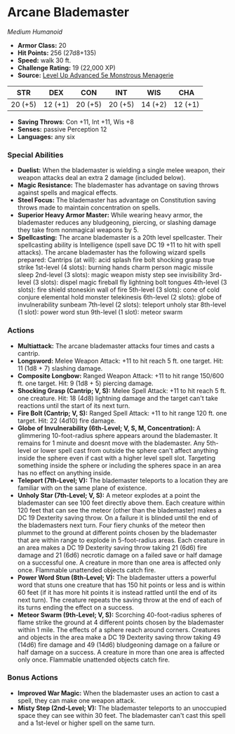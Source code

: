# Arcane Blademaster

*Medium* *Humanoid*

- **Armor Class:** 20
- **Hit Points:** 256 (27d8+135)
- **Speed:** walk 30 ft.
- **Challenge Rating:** 19 (22,000 XP)
- **Source:** [Level Up Advanced 5e Monstrous Menagerie](https://www.levelup5e.com)

| STR | DEX | CON | INT | WIS | CHA |
| --- | --- | --- | --- | --- | --- |
| 20 (+5) | 12 (+1) | 20 (+5) | 20 (+5) | 14 (+2) | 12 (+1) |

- **Saving Throws**: Con +11, Int +11, Wis +8
- **Senses:** passive Perception 12
- **Languages:** any six
### Special Abilities
- **Duelist:** When the blademaster is wielding a single melee weapon, their weapon attacks deal an extra 2 damage (included below).
- **Magic Resistance:** The blademaster has advantage on saving throws against spells and magical effects.
- **Steel Focus:** The blademaster has advantage on Constitution saving throws made to maintain concentration on spells.
- **Superior Heavy Armor Master:** While wearing heavy armor, the blademaster reduces any bludgeoning, piercing, or slashing damage they take from nonmagical weapons by 5.
- **Spellcasting:** The arcane blademaster is a 20th level spellcaster. Their spellcasting ability is Intelligence (spell save DC 19  +11 to hit with spell attacks). The arcane blademaster has the following wizard spells prepared:  Cantrips (at will): acid splash  fire bolt  shocking grasp  true strike  1st-level (4 slots): burning hands  charm person  magic missile  sleep  2nd-level (3 slots): magic weapon  misty step  see invisibility  3rd-level (3 slots): dispel magic  fireball  fly  lightning bolt  tongues  4th-level (3 slots): fire shield  stoneskin  wall of fire  5th-level (3 slots): cone of cold  conjure elemental  hold monster  telekinesis  6th-level (2 slots): globe of invulnerability  sunbeam  7th-level (2 slots): teleport  unholy star  8th-level (1 slot): power word stun  9th-level (1 slot): meteor swarm
### Actions
- **Multiattack:** The arcane blademaster attacks four times and casts a cantrip.
- **Longsword:** Melee Weapon Attack: +11 to hit  reach 5 ft.  one target. Hit: 11 (1d8 + 7) slashing damage.
- **Composite Longbow:** Ranged Weapon Attack: +11 to hit  range 150/600 ft.  one target. Hit: 9 (1d8 + 5) piercing damage.
- **Shocking Grasp (Cantrip; V, S):** Melee Spell Attack: +11 to hit  reach 5 ft.  one creature. Hit: 18 (4d8) lightning damage  and the target can't take reactions until the start of its next turn.
- **Fire Bolt (Cantrip; V, S):** Ranged Spell Attack: +11 to hit  range 120 ft.  one target. Hit: 22 (4d10) fire damage.
- **Globe of Invulnerability (6th-Level; V, S, M, Concentration):** A glimmering 10-foot-radius sphere appears around the blademaster. It remains for 1 minute and doesnt move with the blademaster. Any 5th-level or lower spell cast from outside the sphere can't affect anything inside the sphere  even if cast with a higher level spell slot. Targeting something inside the sphere or including the spheres space in an area has no effect on anything inside.
- **Teleport (7th-Level; V):** The blademaster teleports to a location they are familiar with on the same plane of existence.
- **Unholy Star (7th-Level; V, S):** A meteor explodes at a point the blademaster can see 100 feet directly above them. Each creature within 120 feet that can see the meteor (other than the blademaster) makes a DC 19 Dexterity saving throw. On a failure  it is blinded until the end of the blademasters next turn. Four fiery chunks of the meteor then plummet to the ground at different points chosen by the blademaster that are within range  to explode in 5-foot-radius areas. Each creature in an area makes a DC 19 Dexterity saving throw  taking 21 (6d6) fire damage and 21 (6d6) necrotic damage on a failed save or half damage on a successful one. A creature in more than one area is affected only once. Flammable unattended objects catch fire.
- **Power Word Stun (8th-Level; V):** The blademaster utters a powerful word that stuns one creature that has 150 hit points or less and is within 60 feet (if it has more hit points  it is instead rattled until the end of its next turn). The creature repeats the saving throw at the end of each of its turns  ending the effect on a success.
- **Meteor Swarm (9th-Level; V, S):** Scorching 40-foot-radius spheres of flame strike the ground at 4 different points chosen by the blademaster within 1 mile. The effects of a sphere reach around corners. Creatures and objects in the area make a DC 19 Dexterity saving throw  taking 49 (14d6) fire damage and 49 (14d6) bludgeoning damage on a failure or half damage on a success. A creature in more than one area is affected only once. Flammable unattended objects catch fire.
### Bonus Actions
- **Improved War Magic:** When the blademaster uses an action to cast a spell, they can make one weapon attack.
- **Misty Step (2nd-Level; V):** The blademaster teleports to an unoccupied space they can see within 30 feet. The blademaster can't cast this spell and a 1st-level or higher spell on the same turn.
